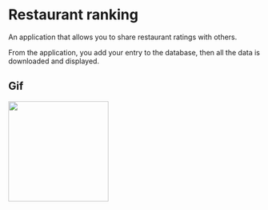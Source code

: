 # Restaurant ranking

An application that allows you to share restaurant ratings with others.

From the application, you add your entry to the database, then all the data is downloaded and displayed.

## Gif

<img src="https://user-images.githubusercontent.com/87803016/181074094-5af75735-a71b-42d8-8853-64136f5be599.gif" width="200">



